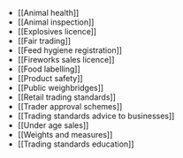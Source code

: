 - [[Animal health]]
- [[Animal inspection]]
- [[Explosives licence]]
- [[Fair trading]]
- [[Feed hygiene registration]]
- [[Fireworks sales licence]]
- [[Food labelling]]
- [[Product safety]]
- [[Public weighbridges]]
- [[Retail trading standards]]
- [[Trader approval schemes]]
- [[Trading standards advice to businesses]]
- [[Under age sales]]
- [[Weights and measures]]
- [[Trading standards education]]
